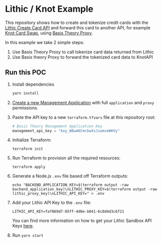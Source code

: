# Lithic / Knot Example

This repository shows how to create and tokenize credit cards with the
[Lithic Create Card API](https://docs.lithic.com/docs/cards#create-card) and
forward this card to another API, for example
[Knot Card Swap](https://docs.knotapi.com/docs/user-update), using
[Basis Theory Proxy](https://docs.basistheory.com/#proxy).

In this example we take 2 simple steps:

1. Use Basis Theory Proxy to call tokenize card data returned from Lithic
2. Use Basis theory Proxy to forward the tokenized card data to KnotAPI

## Run this POC

1. Install dependencies

   ```bash
   yarn install
   ```

2. [Create a new Management Application](https://portal.basistheory.com/applications/create?name=Terraform&permissions=application%3Acreate&permissions=application%3Aread&permissions=application%3Aupdate&permissions=application%3Adelete&permissions=proxy%3Acreate&permissions=proxy%3Aread&permissions=proxy%3Aupdate&permissions=proxy%3Adelete&type=management) with full `application` and `proxy` permissions.

3. Paste the API key to a new `terraform.tfvars` file at this repository root:

    ```terraform
    # Basis Theory Management Application Key
    management_api_key = "key_W8wA8CmcbwXxJsomxeWHVy"
    ```

4. Initialize Terraform:

    ```shell
    terraform init
    ```

5. Run Terraform to provision all the required resources:

    ```shell
    terraform apply
    ```

6. Generate a Node.js `.env` file based off Terraform outputs:

   ```shell
   echo "BACKEND_APPLICATION_KEY=$(terraform output -raw backend_application_key)\nLITHIC_PROXY_KEY=$(terraform output -raw lithic_proxy_key)\nLITHIC_API_KEY=" > .env
   ```

7. Add your Lithic API Key to the `.env` file:

   ```text
   LITHIC_API_KEY=faf069d7-05ff-4d0e-b041-6c0d4d3c6f21
   ```
   You can find more information on how to get your Lithic Sandbox API Keys
   [here](https://docs.lithic.com/docs/quick-start-generate-api-key).
   
8. Run `yarn start`
